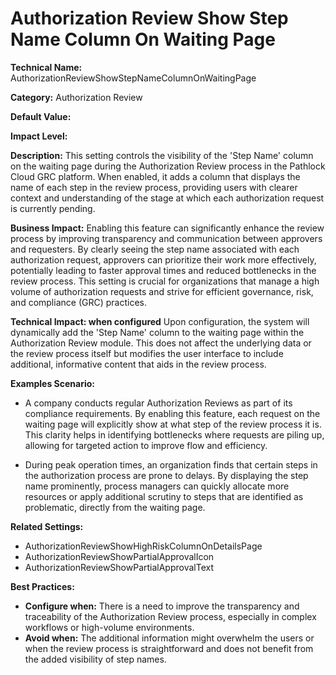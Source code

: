 # Authorization Review Show Step Name Column On Waiting Page

**Technical Name:** AuthorizationReviewShowStepNameColumnOnWaitingPage

**Category:** Authorization Review

**Default Value:**

**Impact Level:**

**Description:**
This setting controls the visibility of the 'Step Name' column on the waiting page during the Authorization Review process in the Pathlock Cloud GRC platform. When enabled, it adds a column that displays the name of each step in the review process, providing users with clearer context and understanding of the stage at which each authorization request is currently pending.

**Business Impact:**
Enabling this feature can significantly enhance the review process by improving transparency and communication between approvers and requesters. By clearly seeing the step name associated with each authorization request, approvers can prioritize their work more effectively, potentially leading to faster approval times and reduced bottlenecks in the review process. This setting is crucial for organizations that manage a high volume of authorization requests and strive for efficient governance, risk, and compliance (GRC) practices.

**Technical Impact: when configured**
Upon configuration, the system will dynamically add the 'Step Name' column to the waiting page within the Authorization Review module. This does not affect the underlying data or the review process itself but modifies the user interface to include additional, informative content that aids in the review process.

**Examples Scenario:**
- A company conducts regular Authorization Reviews as part of its compliance requirements. By enabling this feature, each request on the waiting page will explicitly show at what step of the review process it is. This clarity helps in identifying bottlenecks where requests are piling up, allowing for targeted action to improve flow and efficiency.
  
- During peak operation times, an organization finds that certain steps in the authorization process are prone to delays. By displaying the step name prominently, process managers can quickly allocate more resources or apply additional scrutiny to steps that are identified as problematic, directly from the waiting page.

**Related Settings:**
- AuthorizationReviewShowHighRiskColumnOnDetailsPage
- AuthorizationReviewShowPartialApprovalIcon
- AuthorizationReviewShowPartialApprovalText

**Best Practices:** 
- **Configure when:** There is a need to improve the transparency and traceability of the Authorization Review process, especially in complex workflows or high-volume environments.
- **Avoid when:** The additional information might overwhelm the users or when the review process is straightforward and does not benefit from the added visibility of step names.